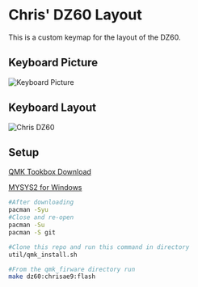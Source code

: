 # Chris' DZ60 Layout

This is a custom keymap for the layout of the DZ60.

## Keyboard Picture

![Keyboard Picture](https://i.imgur.com/cbKxxx4.jpg)

## Keyboard Layout

![Chris DZ60](https://i.imgur.com/QhMnmw2.png)

## Setup

[QMK Tookbox Download](https://github.com/qmk/qmk_toolbox/releases/tag/0.0.13)

[MYSYS2 for Windows](http://www.msys2.org/)

``` bash
#After downloading
pacman -Syu
#Close and re-open
pacman -Su
pacman -S git

#Clone this repo and run this command in directory
util/qmk_install.sh
```

``` bash
#From the qmk_firware directory run
make dz60:chrisae9:flash
```
